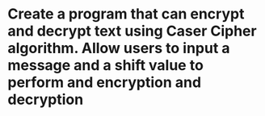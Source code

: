 # Create a program that can encrypt and decrypt text using Caser Cipher algorithm. Allow users to input a message and a shift value to perform and encryption and decryption

